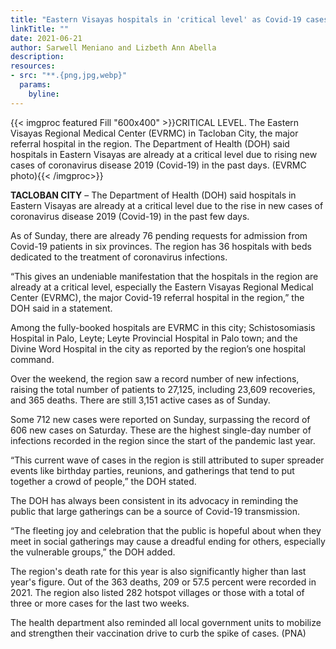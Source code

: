 ```yaml
---
title: "Eastern Visayas hospitals in 'critical level' as Covid-19 cases soar"
linkTitle: ""
date: 2021-06-21
author: Sarwell Meniano and Lizbeth Ann Abella
description:
resources:
- src: "**.{png,jpg,webp}"
  params:
    byline: 
---
```

{{< imgproc featured Fill "600x400" >}}CRITICAL LEVEL. The Eastern Visayas Regional Medical Center (EVRMC) in Tacloban City, the major referral hospital in the region. The Department of Health (DOH) said hospitals in Eastern Visayas are already at a critical level due to rising new cases of coronavirus disease 2019 (Covid-19) in the past days. (EVRMC photo){{< /imgproc>}}

**TACLOBAN CITY** –  The Department of Health (DOH) said hospitals in Eastern Visayas are already at a critical level due to the rise in new cases of coronavirus disease 2019 (Covid-19) in the past few days.

As of Sunday, there are already 76 pending requests for admission from Covid-19 patients in six provinces. The region has 36 hospitals with beds dedicated to the treatment of coronavirus infections.

“This gives an undeniable manifestation that the hospitals in the region are already at a critical level, especially the Eastern Visayas Regional Medical Center (EVRMC), the major Covid-19 referral hospital in the region,” the DOH said in a statement.

Among the fully-booked hospitals are EVRMC in this city; Schistosomiasis Hospital in Palo, Leyte; Leyte Provincial Hospital in Palo town; and the Divine Word Hospital in the city as reported by the region’s one hospital command.

Over the weekend, the region saw a record number of new infections, raising the total number of patients to 27,125, including 23,609 recoveries, and 365 deaths. There are still 3,151 active cases as of Sunday.

Some 712 new cases were reported on Sunday, surpassing the record of 606 new cases on Saturday. These are the highest single-day number of infections recorded in the region since the start of the pandemic last year.

“This current wave of cases in the region is still attributed to super spreader events like birthday parties, reunions, and gatherings that tend to put together a crowd of people,” the DOH stated.

The DOH has always been consistent in its advocacy in reminding the public that large gatherings can be a source of Covid-19 transmission.

“The fleeting joy and celebration that the public is hopeful about when they meet in social gatherings may cause a dreadful ending for others, especially the vulnerable groups,” the DOH added.

The region's death rate for this year is also significantly higher than last year's figure. Out of the 363 deaths, 209 or 57.5 percent were recorded in 2021. The region also listed 282 hotspot villages or those with a total of three or more cases for the last two weeks.

The health department also reminded all local government units to mobilize and strengthen their vaccination drive to curb the spike of cases. (PNA)